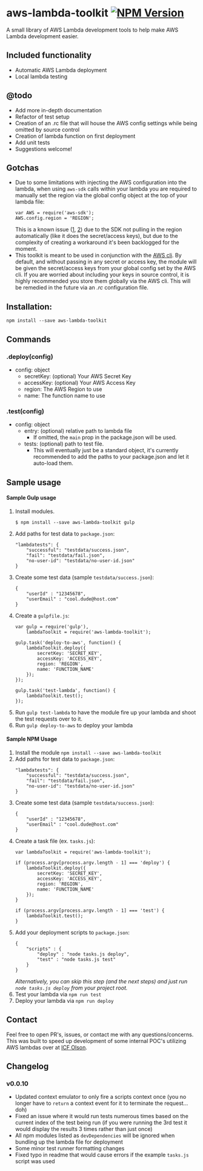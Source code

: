 # aws-lambda-toolkit [![NPM Version][npm-image]][npm-url]
A small library of AWS Lambda development tools to help make AWS Lambda development easier.

## Included functionality

- Automatic AWS Lambda deployment
- Local lambda testing

## @todo

- Add more in-depth documentation
- Refactor of test setup
- Creation of an .rc file that will house the AWS config settings while being omitted by source control
- Creation of lambda function on first deployment
- Add unit tests
- Suggestions welcome!

## Gotchas

- Due to some limitations with injecting the AWS configuration into the lambda, when using `aws-sdk` calls within your lambda you are required to manually set the region via the global config object at the top of your lambda file:
    ```
    var AWS = require('aws-sdk');
    AWS.config.region = 'REGION';
    ```
    This is a known issue ([1](https://github.com/Tim-B/grunt-aws-lambda/issues/18), [2](http://docs.aws.amazon.com/AWSJavaScriptSDK/guide/node-configuring.html#Setting_the_Region)) due to the SDK not pulling in the region automatically (like it does the secret/access keys), but due to the complexity of creating a workaround it's been backlogged for the moment.
- This toolkit is meant to be used in conjunction with the [AWS cli](https://aws.amazon.com/cli/). By default, and without passing in any secret or access key, the module will be given the secret/access keys from your global config set by the AWS cli. If you are worried about including your keys in source control, it is highly recommended you store them globally via the AWS cli. This will be remedied in the future via an _.rc_ configuration file.

## Installation:
```
npm install --save aws-lambda-toolkit
```

## Commands
### .deploy(config)

- config: object
    + secretKey: (optional) Your AWS Secret Key
    + accessKey: (optional) Your AWS Access Key
    + region: The AWS Region to use
    + name: The function name to use

### .test(config)

- config: object
    + entry: (optional) relative path to lambda file
        - If omitted, the `main` prop in the package.json will be used.
    + tests: (optional) path to test file.
        - This will eventually just be a standard object, it's currently recommended to add the paths to your package.json and let it auto-load them.

## Sample usage
#### Sample Gulp usage

1. Install modules.
    ```
    $ npm install --save aws-lambda-toolkit gulp
    ```
2. Add paths for test data to `package.json`:
    ```
    "lambdatests": {
        "successful": "testdata/success.json",
        "fail": "testdata/fail.json",
        "no-user-id": "testdata/no-user-id.json"
    }
    ```
3. Create some test data (sample `testdata/success.json`):
    ```
    {
        "userId" : "12345678",
        "userEmail" : "cool.dude@host.com"
    }
    ```
4. Create a `gulpfile.js`:
    ```
    var gulp = require('gulp'),
        lambdaToolkit = require('aws-lambda-toolkit');

    gulp.task('deploy-to-aws', function() {
        lambdaToolkit.deploy({
            secretKey: 'SECRET_KEY',
            accessKey: 'ACCESS_KEY',
            region: 'REGION',
            name: 'FUNCTION_NAME'
        });
    });

    gulp.task('test-lambda', function() {
        lambdaToolkit.test();
    });
    ```
5. Run `gulp test-lambda` to have the module fire up your lambda and shoot the test requests over to it.
6. Run `gulp deploy-to-aws` to deploy your lambda



#### Sample NPM Usage
1. Install the module `npm install --save aws-lambda-toolkit`
2. Add paths for test data to `package.json`:
    ```
    "lambdatests": {
        "successful": "testdata/success.json",
        "fail": "testdata/fail.json",
        "no-user-id": "testdata/no-user-id.json"
    }
    ```
3. Create some test data (sample `testdata/success.json`):
    ```
    {
        "userId" : "12345678",
        "userEmail" : "cool.dude@host.com"
    }
    ```
4. Create a task file (ex. `tasks.js`):
    ```
    var lambdaToolkit = require('aws-lambda-toolkit');

    if (process.argv[process.argv.length - 1] === 'deploy') {
        lambdaToolkit.deploy({
            secretKey: 'SECRET_KEY',
            accessKey: 'ACCESS_KEY',
            region: 'REGION',
            name: 'FUNCTION_NAME'
        });
    }

    if (process.argv[process.argv.length - 1] === 'test') {
        lambdaToolkit.test();
    }
    ```
5. Add your deployment scripts to `package.json`:
    ```
    {
        "scripts" : {
            "deploy" : "node tasks.js deploy",
            "test" : "node tasks.js test"
        }
    }
    ```
    _Alternatively, you can skip this step (and the next steps) and just run `node tasks.js deploy` from your project root._
6. Test your lambda via `npm run test`
7. Deploy your lambda via `npm run deploy`

## Contact
Feel free to open PR's, issues, or contact me with any questions/concerns. This was built to speed up development of some internal POC's utilizing AWS lambdas over at [ICF Olson](http://icfolson.com/).

## Changelog
### v0.0.10
- Updated context emulator to only fire a scripts context once (you no longer have to `return` a context event for it to terminate the request... doh)
- Fixed an issue where it would run tests numerous times based on the current index of the test being run (if you were running the 3rd test it would display the results 3 times rather than just once)
- All npm modules listed as `devDependencies` will be ignored when bundling up the lambda file for deployment
- Some minor test runner formatting changes
- Fixed typo in readme that would cause errors if the example `tasks.js` script was used

[npm-url]: https://www.npmjs.com/package/aws-lambda-toolkit
[npm-image]: https://img.shields.io/npm/v/aws-lambda-toolkit.svg?style=flat-square
